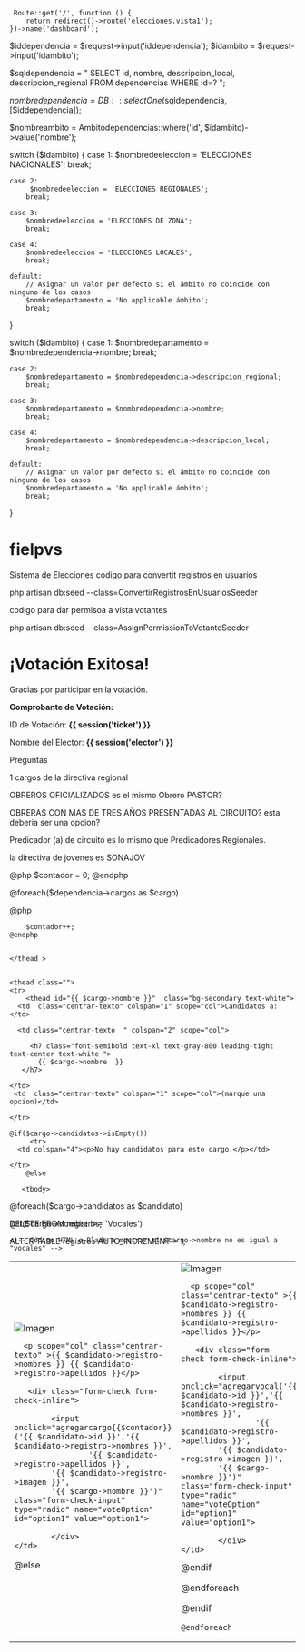      Route::get('/', function () {
        return redirect()->route('elecciones.vista1');
    })->name('dashboard');




$iddependencia = $request->input('iddependencia');
    $idambito = $request->input('idambito');



$sqldependencia = "
    SELECT id, nombre, descripcion_local, descripcion_regional FROM dependencias WHERE id=? 
";

$nombredependencia = DB::selectOne($sqldependencia, [$iddependencia]);

$nombreambito = Ambitodependencias::where('id', $idambito)->value('nombre');

switch ($idambito) {
    case 1:
        $nombredeeleccion = 'ELECCIONES NACIONALES';
        break;

    case 2:
         $nombredeeleccion = 'ELECCIONES REGIONALES';
        break;

    case 3:
        $nombredeeleccion = 'ELECCIONES DE ZONA';
        break;

    case 4:
        $nombredeeleccion = 'ELECCIONES LOCALES';
        break;

    default:
        // Asignar un valor por defecto si el ámbito no coincide con ninguno de los casos
        $nombredepartamento = 'No applicable ámbito';
        break;
}


switch ($idambito) {
    case 1:
        $nombredepartamento = $nombredependencia->nombre;
        break;

    case 2:
        $nombredepartamento = $nombredependencia->descripcion_regional;
        break;

    case 3:
        $nombredepartamento = $nombredependencia->nombre;
        break;

    case 4:
        $nombredepartamento = $nombredependencia->descripcion_local;
        break;

    default:
        // Asignar un valor por defecto si el ámbito no coincide con ninguno de los casos
        $nombredepartamento = 'No applicable ámbito';
        break;
}
















# fielpvs
 Sistema de Elecciones
codigo para convertit registros en usuarios 

php artisan db:seed --class=ConvertirRegistrosEnUsuariosSeeder


codigo para dar permisoa a vista votantes


php artisan db:seed --class=AssignPermissionToVotanteSeeder




<div class="comprobante">
        <h1>¡Votación Exitosa!</h1>
        <p>Gracias por participar en la votación.</p>
        <p><strong>Comprobante de Votación:</strong></p>
        <p>ID de Votación: <strong>{{ session('ticket') }}</strong></p>
        <p>Nombre del Elector: <strong>{{ session('elector') }}</strong></p>
        <!-- Agrega más detalles si es necesario -->
    </div>

    

Preguntas 


1
cargos de la directiva regional 




OBREROS OFICIALIZADOS es el mismo Obrero PASTOR?

OBRERAS CON MAS DE TRES AÑOS PRESENTADAS AL CIRCUITO? esta deberia ser una opcion?


 Predicador (a) de circuito  es lo mismo que  Predicadores Regionales.

 la  directiva de jovenes es  SONAJOV


 <div class="card-body table-responsive p-0" style="height: 600px;">    
<table class="table table-head-fixed text-nowrap table-bordered table-hover">

@php
    $contador = 0;
@endphp

 @foreach($dependencia->cargos as $cargo)

   @php


        $contador++;
    @endphp


    </thead >
      

    <thead class="">
    <tr>
        <thead id="{{ $cargo->nombre }}"  class="bg-secondary text-white">
      <td  class="centrar-texto" colspan="1" scope="col">Candidatos a:</td>
     
      <td class="centrar-texto  " colspan="2" scope="col">

         <h7 class="font-semibold text-xl text-gray-800 leading-tight text-center text-white ">
           {{ $cargo->nombre  }}
       </h7>

    </td>
     <td  class="centrar-texto" colspan="1" scope="col">(marque una opcion)</td>
     
    </tr>
  </thead>

    @if($cargo->candidatos->isEmpty())
         <tr>
      <td colspan="4"><p>No hay candidatos para este cargo.</p></td>
      
    </tr>  
        @else
         
       <tbody>
      
   <form>

@foreach($cargo->candidatos as $candidato)



@if($cargo->nombre !== 'Vocales')

    <!-- Código HTML o Blade a mostrar si $cargo->nombre no es igual a "vocales" -->

<td scope="col" class="centrar-imagen">
   

 <img src="../../../../imagen/{{$candidato->registro->imagen}}" class="w-16 h-16 rounded-full" alt="Imagen">

      <p scope="col" class="centrar-texto" >{{ $candidato->registro->nombres }} {{ $candidato->registro->apellidos }}</p>

       <div class="form-check form-check-inline">

            <input  onclick="agregarcargo{{$contador}}('{{ $candidato->id }}','{{ $candidato->registro->nombres }}',
                    '{{ $candidato->registro->apellidos }}',
            '{{ $candidato->registro->imagen }}',
            '{{ $cargo->nombre }}')" class="form-check-input" type="radio" name="voteOption" id="option1" value="option1">

            </div>
    </td>

@else

<form>
<td scope="col" class="centrar-imagen">
   

 <img src="../../../../imagen/{{$candidato->registro->imagen}}" class="w-16 h-16 rounded-full" alt="Imagen">

      <p scope="col" class="centrar-texto" >{{ $candidato->registro->nombres }} {{ $candidato->registro->apellidos }}</p>

       <div class="form-check form-check-inline">

            <input  onclick="agregarvocal('{{ $candidato->id }}','{{ $candidato->registro->nombres }}',
                    '{{ $candidato->registro->apellidos }}',
            '{{ $candidato->registro->imagen }}',
            '{{ $cargo->nombre }}')" class="form-check-input" type="radio" name="voteOption" id="option1" value="option1">

            </div>
    </td>

  </form>
    @endif





 @endforeach

  </form>

  @endif

    @endforeach



</tbody>
  </table>
</div>




DELETE FROM registros;

ALTER TABLE registros AUTO_INCREMENT = 1;




